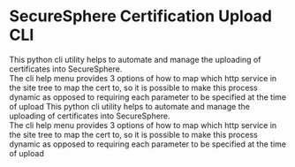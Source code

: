 
# SecureSphere Certification Upload CLI

This python cli utility helps to automate and manage the uploading of certificates into SecureSphere.  
The cli help menu provides 3 options of how to map which http service in the site tree to map the cert to, so it is possible to make this process dynamic as opposed to requiring each parameter to be specified at the time of upload
This python cli utility helps to automate and manage the uploading of certificates into SecureSphere.  
The cli help menu provides 3 options of how to map which http service in the site tree to map the cert to, so it is possible to make this process dynamic as opposed to requiring each parameter to be specified at the time of upload
